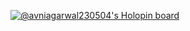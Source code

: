 
[![@avniagarwal230504's Holopin board](https://holopin.io/api/user/board?user=avniagarwal230504)](https://holopin.io/@avniagarwal230504)
